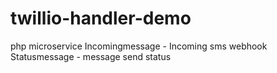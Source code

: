 # twillio-handler-demo
php microservice
Incomingmessage - Incoming sms webhook
Statusmessage - message send status

